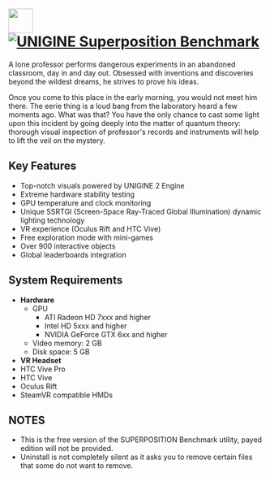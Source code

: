 # [<img src="https://cdn.jsdelivr.net/gh/AdmiringWorm/chocolatey-packages@e37ae69753b7e0297c72133e4a081227d390795d/automatic/superposition-benchmark/icons/64x64.png" height="48" width="48" /> ![UNIGINE Superposition Benchmark](https://img.shields.io/chocolatey/v/superposition-benchmark.svg?label=UNIGINE%20Superposition%20Benchmarks&style=for-the-badge)](https://chocolatey.org/packages/superposition-benchmark)

A lone professor performs dangerous experiments in an abandoned classroom, day in and day out. Obsessed with inventions and discoveries beyond the wildest dreams, he strives to prove his ideas.

Once you come to this place in the early morning, you would not meet him there. The eerie thing is a loud bang from the laboratory heard a few moments ago. What was that? You have the only chance to cast some light upon this incident by going deeply into the matter of quantum theory: thorough visual inspection of professor's records and instruments will help to lift the veil on the mystery.

## Key Features

- Top-notch visuals powered by UNIGINE 2 Engine
- Extreme hardware stability testing
- GPU temperature and clock monitoring
- Unique SSRTGI (Screen-Space Ray-Traced Global Illumination) dynamic lighting technology
- VR experience (Oculus Rift and HTC Vive)
- Free exploration mode with mini-games
- Over 900 interactive objects
- Global leaderboards integration

## System Requirements

- **Hardware**
  - GPU
    - ATI Radeon HD 7xxx and higher
    - Intel HD 5xxx and higher
    - NVIDIA GeForce GTX 6xx and higher
  - Video memory: 2 GB
  - Disk space: 5 GB
- **VR Headset**
- HTC Vive Pro
- HTC Vive
- Oculus Rift
- SteamVR compatible HMDs

## NOTES

- This is the free version of the SUPERPOSITION Benchmark utility, payed edition will not be provided.
- Uninstall is not completely silent as it asks you to remove certain files that some do not want to remove.
